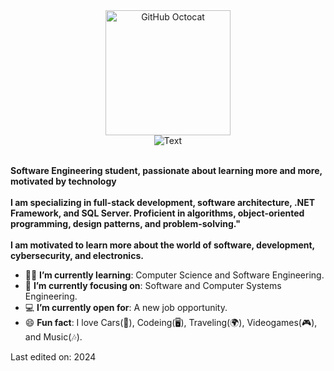 <div>
    <div align=center>
        <img src="https://octodex.github.com/images/dodgetocat_v2.png" alt="GitHub Octocat" height="200">
    </div>
    <div align=center>
        <img src="https://readme-typing-svg.herokuapp.com?font=Console&size=28&pause=1000&color=13F700&center=true&vCenter=true&random=false&width=435&lines=%C2%A1Hello+World!%2C+I'm+Uriel;Software+Engineering+student" alt="Text" />
    </div>
    <div align=left>
        <br>
        <p>
            <strong>
                Software Engineering student, passionate about learning more and more, motivated by technology<br><br>
                I am specializing in full-stack development, software architecture, .NET Framework, and SQL Server. Proficient in algorithms, object-oriented programming, design patterns, and problem-solving."<br><br>
                I am motivated to learn more about the world of software, development, cybersecurity, and electronics.
            </strong>
        </p>
        <ul>
            <li>👨‍💻 <b>I’m currently learning</b>: Computer Science and Software Engineering.</li>
            <li>🎯 <b>I’m currently focusing on</b>: Software and Computer Systems Engineering.</li>
            <li>💻 <b>I’m currently open for</b>: A new job opportunity.</li>
            <li>😄 <b>Fun fact</b>: I love Cars(🚗), Codeing(🖥), Traveling(🌍), Videogames(🎮), and Music(🎶).</li>
        </ul>
    </div>

Last edited on: 2024
